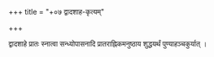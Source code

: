 +++
title = "+०७ द्वादशाह-कृत्यम्"

+++

द्वादशाहे प्रातः स्नात्वा सन्ध्योपासनादि प्रातराह्निकमनुष्ठाय शुद्धयर्थं पुण्याहञ्चकुर्यात् ।